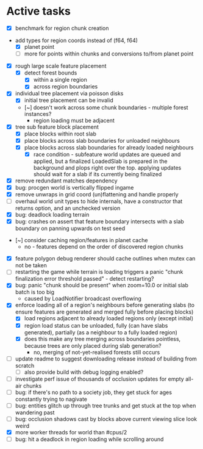 # Active tasks

* [X] benchmark for region chunk creation
* add types for region coords instead of (f64, f64)
	* [X] planet point
	* [ ] more for points within chunks and conversions to/from planet point
* [X] rough large scale feature placement
	* [X] detect forest bounds
		* [X] within a single region
		* [X] across region boundaries
* [X] individual tree placement via poisson disks
	* [X] initial tree placement can be invalid
	* [~] doesn't work across some chunk boundaries - multiple forest instances?
		* region loading must be adjacent
* [X] tree sub feature block placement
	* [X] place blocks within root slab
	* [X] place blocks across slab boundaries for unloaded neighbours
	* [X] place blocks across slab boundaries for already loaded neighbours
		* [X] race condition - subfeature world updates are queued and applied, but a finalized LoadedSlab is prepared in the background and plops right over the top. applying updates should wait for a slab if its currently being finalized
* [X] remove redundant matches dependency
* [X] bug: procgen world is vertically flipped ingame
* [X] remove unwraps in grid coord (un)flattening and handle properly
* [ ] overhaul world unit types to hide internals, have a constructor that returns option, and an unchecked version
* [X] bug: deadlock loading terrain
* [X] bug: crashes on assert that feature boundary intersects with a slab boundary on panning upwards on test seed
* [~] consider caching region/features in planet cache
	* no - features depend on the order of discovered region chunks
* [X] feature polygon debug renderer should cache outlines when mutex can not be taken
* [ ] restarting the game while terrain is loading triggers a panic "chunk finalization error threshold passed" - detect restarting?
* [X] bug: panic "chunk should be present" when zoom=10.0 or initial slab batch is too big
	* caused by LoadNotifier broadcast overflowing
* [X] enforce loading all of a region's neighbours before generating slabs (to ensure features are generated and merged fully before placing blocks)
	* [X] load regions adjacent to already loaded regions only (except initial)
	* [X] region load status can be unloaded, fully (can have slabs generated), partially (as a neighbour to a fully loaded region)
	* [X] does this make any tree merging across boundaries pointless, because trees are only placed during slab generation?
		* no, merging of not-yet-realised forests still occurs
* [ ] update readme to suggest downloading release instead of building from scratch
	* [ ] also provide build with debug logging enabled?
* [ ] investigate perf issue of thousands of occlusion updates for empty all-air chunks
* [ ] bug: if there's no path to a society job, they get stuck for ages constantly trying to nagivate
* [ ] bug: entities glitch up through tree trunks and get stuck at the top when wandering past
* [ ] bug: occlusion shadows cast by blocks above current viewing slice look weird
* [X] more worker threads for world than #cpus/2
* [ ] bug: hit a deadlock in region loading while scrolling around
